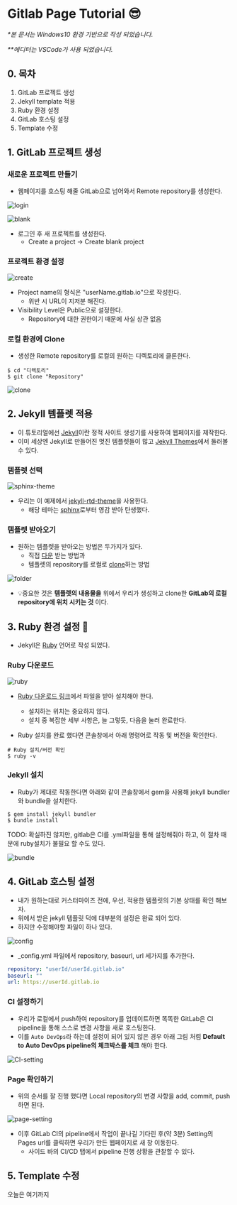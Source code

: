 # Gitlab Page Tutorial 😎
_*본 문서는 Windows10 환경 기반으로 작성 되었습니다._

_**에디터는 VSCode가 사용 되었습니다._

## 0. 목차
1. GitLab 프로젝트 생성
1. Jekyll template 적용
1. Ruby 환경 설정
1. GitLab 호스팅 설정
1. Template 수정


## 1. GitLab 프로젝트 생성
### 새로운 프로젝트 만들기
- 웹페이지를 호스팅 해줄 GitLab으로 넘어와서 Remote repository를 생성한다.

![login](./images/login.png)

![blank](./images/blank-project.png)

- 로그인 후 새 프로젝트를 생성한다.
    - Create a project -> Create blank project

### 프로젝트 환경 설정
![create](./images/create-project.png)
- Project name의 형식은 "userName.gitlab.io"으로 작성한다.
    - 위반 시 URL이 지저분 해진다.
- Visibility Level은 Public으로 설정한다.
    - Repository에 대한 권한이기 때문에 사실 상관 없음

### 로컬 환경에 Clone
- 생성한 Remote repository를 로컬의 원하는 디렉토리에 클론한다.

```git
$ cd "디렉토리"
$ git clone "Repository"
```
![clone](./images/clone.png)
## 2. Jekyll 템플렛 적용
- 이 튜토리얼에선 [Jekyll](http://jekyllrb-ko.github.io)이란 정적 사이트 생성기를 사용하여 웹페이지를 제작한다.
- 이미 세상엔 Jekyll로 만들어진 멋진 템플렛들이 많고 [Jekyll Themes](http://jekyllthemes.org/)에서 둘러볼 수 있다.
### 템플렛 선택
![sphinx-theme](https://user-images.githubusercontent.com/68011645/88376699-87980500-cdd0-11ea-8900-7bab8c811bc9.png)

- 우리는 이 예제에서 [jekyll-rtd-theme](http://jekyllthemes.org/themes/jekyll-rtd-theme/)을 사용한다.
    - 해당 테마는 [sphinx](https://www.sphinx-doc.org/en/master/)로부터 영감 받아 탄생했다.

### 템플렛 받아오기
- 원하는 템플렛을 받아오는 방법은 두가지가 있다.
    - 직접 [다운](https://github.com/rundocs/jekyll-rtd-theme/zipball/master) 받는 방법과
    - 템플렛의 repository를 로컬로 [clone](https://github.com/rundocs/jekyll-rtd-theme)하는 방법

![folder](./images/folder.png)
- 💡중요한 것은 __템플렛의 내용물을__ 위에서 우리가 생성하고 clone한 __GitLab의 로컬 repository에 위치 시키는 것__ 이다.

## 3. Ruby 환경 설정 💎
- Jekyll은 [Ruby](https://www.ruby-lang.org/ko/) 언어로 작성 되었다.

### Ruby 다운로드
![ruby](./images/ruby.png)

- [Ruby 다운로드 링크](https://www.ruby-lang.org/ko/downloads/)에서 파일을 받아 설치해야 한다.
    - 설치하는 위치는 중요하지 않다.
    - 설치 중 복잡한 세부 사항은, 늘 그렇듯, 다음을 눌러 완료한다.

- Ruby 설치를 완료 했다면 콘솔창에서 아래 명령어로 작동 및 버전을 확인한다.

```console
# Ruby 설치/버전 확인
$ ruby -v
```
### Jekyll 설치

- Ruby가 제대로 작동한다면 아래와 같이 콘솔창에서 gem을 사용해 jekyll bundler와 bundle을 설치한다.

```console
$ gem install jekyll bundler
$ bundle install
```

TODO: 확실하진 않지만, gitlab은 CI를 .yml파일을 통해 설정해줘야 하고, 이 절차 때문에 ruby설치가 불필요 할 수도 있다.

![bundle](./images/bundle.png)

## 4. GitLab 호스팅 설정
- 내가 원하는대로 커스터마이즈 전에, 우선, 적용한 템플릿의 기본 상태를 확인 해보자.
- 위에서 받은 jekyll 템플릿 덕에 대부분의 설정은 완료 되어 있다.
- 하지만 수정해야할 파일이 하나 있다.

![config](./images/config.png)
- _config.yml 파일에서 repository, baseurl, url 세가지를 추가한다.

```yml
repository: "userId/userId.gitlab.io"
baseurl: ""
url: https://userId.gitlab.io
```

### CI 설정하기
- 우리가 로컬에서 push하여 repository를 업데이트하면 똑똑한 GitLab은 CI pipeline을 통해 스스로 변경 사항을 새로 호스팅한다.
- 이를 `Auto DevOps`라 하는데 설정이 되어 있지 않은 경우 아래 그림 처럼 __Default to Auto DevOps pipeline의 체크박스를 체크__ 해야 한다.

![CI-setting](./images/CI-setting.png)

### Page 확인하기
- 위의 순서를 잘 진행 했다면 Local repository의 변경 사항을 add, commit, push 하면 된다.

![page-setting](./images/page-setting.png)
- 이후 GitLab CI의 pipeline에서 작업이 끝나길 기다린 후(약 3분) Setting의 Pages url를 클릭하면 우리가 만든 웹페이지로 새 창 이동한다.
    - 사이드 바의 CI/CD 탭에서 pipeline 진행 상황을 관찰할 수 있다.

## 5. Template 수정
오늘은 여기까지